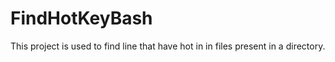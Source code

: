 # FindHotKeyBash
This project is used to find line that have hot in in files present in a directory.
